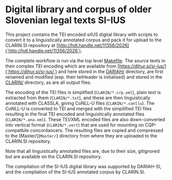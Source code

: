 # Digital library and corpus of older Slovenian legal texts SI-IUS

This project contains the TEI encoded siIUS digital library with scripts to
convert it to a linguistically annotated corpus and pack it for upload to the
CLARIN.SI repository at [http://hdl.handle.net/11356/2026](`http://hdl.handle.net/11356/2026`).

The complete workflow is run via the top level [Makefile](`Makefile`).
The source texts in their complex TEI encoding which are available from
[https://dihur.si/si-ius/](`https://dihur.si/si-ius/`) and here stored in the
[DARIAH/](DARIAH/) directory, are first renamed and modified (esp. their teiHeader is initialised)
and stored in the [CLARIN/](`CLARIN/`) directory, as are all output files.

The encoding of the TEI files is simplified (`CLARIN/*.crp.xml`),
plain text is extracted from them (`CLARIN/*.txt`),
and these are then linguistically annotated with CLASSLA, giving CoNLL-U files (`CLARIN/*.conllu`).
The CoNLL-U is converted to TEI and merged with the simpilified TEI files 
resulting in the final TEI encoded and linguistically annotated files (`CLARIN/*.ana.xml`).
These TEI/XML encoded files are also down-converted into vertical format (`CLARIN/*.vert`)
that are used for mounting on CQP-compatbile concordancers.
The resulting files are copied and compressed to the [Master/]{`Master/`} directory from where
they are uploaded to the CLARIN.SI repository.

Note that all linguistically annotated files are, due to their size, gitignored but are
available on the CLARIN.SI repository.

The compilation of the SI-IUS digital library was supported by DARIAH-SI,
and the compliation of the SI-IUS annotated corpus by CLARIN.SI.
